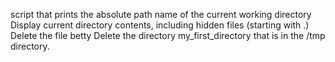 script that prints the absolute path name of the current working directory
Display current directory contents, including hidden files (starting with .)
Delete the file betty
Delete the directory my_first_directory that is in the /tmp directory.
